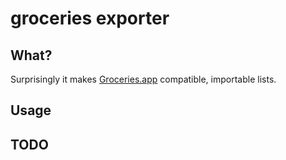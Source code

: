 # groceries exporter

## What?
Surprisingly it makes [Groceries.app](http://www.sophiestication.com/groceries/)
compatible, importable lists.

## Usage


## TODO

